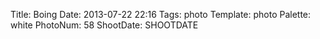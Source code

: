 Title: Boing
Date: 2013-07-22 22:16
Tags: photo
Template: photo
Palette: white
PhotoNum: 58
ShootDate: SHOOTDATE
